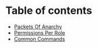 # Table of contents

* [Packets Of Anarchy](README.md)
* [Permissions Per Role](permissions-per-role.md)
* [Common Commands](common-commands.md)


